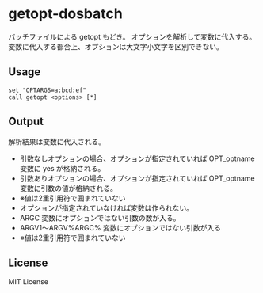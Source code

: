 getopt-dosbatch
===============

バッチファイルによる getopt もどき。
オプションを解析して変数に代入する。変数に代入する都合上、オプションは大文字小文字を区別できない。

Usage
-----
    set "OPTARGS=a:bcd:ef"
    call getopt <options> [*]

Output
------
解析結果は変数に代入される。

* 引数なしオプションの場合、オプションが指定されていれば OPT_optname 変数に yes が格納される。
* 引数ありオプションの場合、オプションが指定されていれば OPT_optname 変数に引数の値が格納される。
 * ※値は2重引用符で囲まれていない
* オプションが指定されていなければ変数は作られない。
* ARGC 変数にオプションではない引数の数が入る。
* ARGV1～ARGV%ARGC% 変数にオプションではない引数が入る
 * ※値は2重引用符で囲まれていない

License
-------
MIT License


